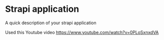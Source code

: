 # Strapi application

A quick description of your strapi application

Used this Youtube video https://www.youtube.com/watch?v=0PLoSxnxdVA 